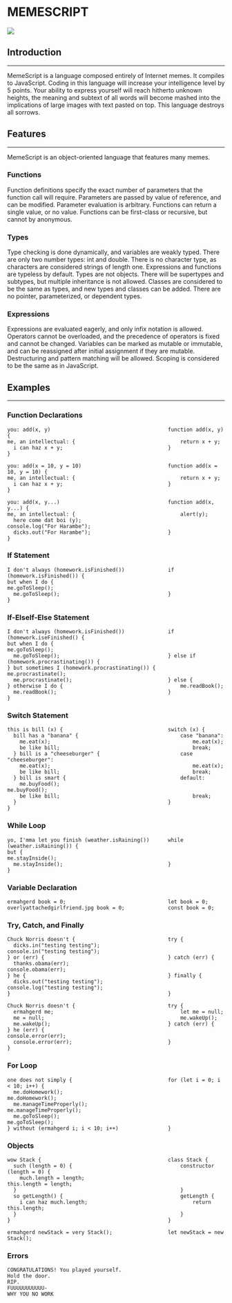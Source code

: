 # MEMESCRIPT

<img src="/memescript/memescript.jpg/">

## Introduction
---
MemeScript is a language composed entirely of Internet memes. It compiles to JavaScript. Coding in this language will increase your intelligence level by 5 points. Your ability to express yourself will reach hitherto unknown heights, the meaning and subtext of all words will become mashed into the implications of large images with text pasted on top. This language destroys all sorrows.

## Features
---
MemeScript is an object-oriented language that features many memes.

### Functions
Function definitions specify the exact number of parameters that the function call will require. Parameters are passed by value of reference, and can be modified. Parameter evaluation is arbitrary. Functions can return a single value, or no value. Functions can be first-class or recursive, but cannot by anonymous.

### Types
Type checking is done dynamically, and variables are weakly typed. There are only two number types: int and double. There is no character type, as characters are considered strings of length one. Expressions and functions are typeless by default. Types are not objects. There will be supertypes and subtypes, but multiple inheritance is not allowed. Classes are considered to be the same as types, and new types and classes can be added. There are no pointer, parameterized, or dependent types.

### Expressions
Expressions are evaluated eagerly, and only infix notation is allowed. Operators cannot be overloaded, and the precedence of operators is fixed and cannot be changed. Variables can be marked as mutable or immutable, and can be reassigned after initial assignment if they are mutable. Destructuring and pattern matching will be allowed. Scoping is considered to be the same as in JavaScript.

## Examples
---

### Function Declarations
```
you: add(x, y)                                      function add(x, y) {
me, an intellectual: {                                  return x + y;
  i can haz x + y;                                  }
}

you: add(x = 10, y = 10)                            function add(x = 10, y = 10) {
me, an intellectual: {                                  return x + y;
  i can haz x + y;                                  }
}

you: add(x, y...)                                   function add(x, y...) {                         
me, an intellectual: {                                  alert(y);
  here come dat boi (y);                                console.log("For Harambe");
  dicks.out("For Harambe");                         }
}
```

### If Statement
```
I don't always (homework.isFinished())              if (homework.isFinished()) {
but when I do {                                         me.goToSleep();
  me.goToSleep();                                   }
}
```

### If-ElseIf-Else Statement
```
I don't always (homework.isFinished())              if (homework.iseFinished() {
but when I do {                                         me.goToSleep();
  me.goToSleep();                                   } else if (homework.procrastinating()) {
} but sometimes I (homework.procrastinating()) {        me.procrastinate();
  me.procrastinate();                               } else {
} otherwise I do {                                      me.readBook();
  me.readBook();                                    }
}
```

### Switch Statement
```
this is bill (x) {                                  switch (x) {
  bill has a "banana" {                                 case "banana":
    me.eat(x);                                              me.eat(x);
    be like bill;                                           break;
  } bill is a "cheeseburger" {                          case "cheeseburger":
    me.eat(x);                                              me.eat(x);
    be like bill;                                           break;
  } bill is smart {                                     default:
    me.buyFood();                                           me.buyFood();
    be like bill;                                           break;
  }                                                 }
}
```

### While Loop
```
yo, I'mma let you finish (weather.isRaining())      while (weather.isRaining()) {
but {                                                   me.stayInside();
  me.stayInside();                                  }
}
```

### Variable Declaration
```
ermahgerd book = 0;                                 let book = 0;
overlyattachedgirlfriend.jpg book = 0;              const book = 0;
```

### Try, Catch, and Finally
```
Chuck Norris doesn't {                              try {
  dicks.in("testing testing");                          console.in("testing testing");
} or (err) {                                        } catch (err) {
  thanks.obama(err);                                    console.obama(err);
} he {                                              } finally {
  dicks.out("testing testing");                         console.log("testing testing");
}                                                   }

Chuck Norris doesn't {                              try {
  ermahgerd me;                                         let me = null;
  me = null;                                            me.wakeUp();  
  me.wakeUp();                                      } catch (err) {
} he (err) {                                            console.error(err);
  console.error(err);                               }
}
```

### For Loop
```
one does not simply {                               for (let i = 0; i < 10; i++) {
  me.doHomework();                                      me.doHomework();
  me.manageTimeProperly();                              me.manageTimeProperly();
  me.goToSleep();                                       me.goToSleep();
} without (ermahgerd i; i < 10; i++)                }
```

### Objects
```
wow Stack {                                         class Stack {                  
  such (length = 0) {                                   constructor (length = 0) {
    much.length = length;                                   this.length = length;
  }                                                     }
  so getLength() {                                      getLength {
    i can haz much.length;                                  return this.length;
  }                                                     }
}                                                   }

ermahgerd newStack = very Stack();                  let newStack = new Stack();
```

### Errors
```
CONGRATULATIONS! You played yourself.
Hold the door.
RIP.
FUUUUUUUUUUU-
WHY YOU NO WORK
```
